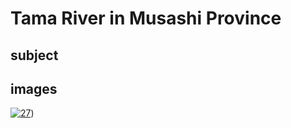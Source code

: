 # Tama River in Musashi Province

## subject

## images

[![27](https://upload.wikimedia.org/wikipedia/commons/thumb/7/79/Tama_river_in_the_Musashi_province.jpg/290px-Tama_river_in_the_Musashi_province.jpg)](https://en.wikipedia.org/wiki/File:Tama_river_in_the_Musashi_province.jpg))

